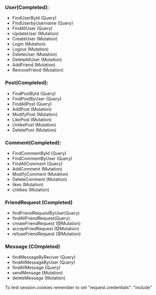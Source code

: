 ### User(Completed):
- FindUserById (Query)
- FindUserbyUsername (Query)
- FindAllUser (Query)
- UpdateUser (Mutation)
- CreateUser (Mutation)
- Login (Mutation)
- Logout (Mutation)
- DeleteUser (Mutation)
- DeleteAllUser (Mutation)
- AddFriend (Mutation)
- RemoveFriend (Mutation)

### Post(Completed):
- FindPostById (Query)
- FindPostByUser (Query)
- FindAllPost (Query)
- AddPost (Mutation)
- ModifyPost (Mutation)
- LikePost (Mutation)
- UnlikePost (Mutation) 
- DeletePost (Mutation)

### Comment(Completed):
- FindCommentById (Query)
- FindCommentByUser (Query)
- FindAllComment (Query)
- AddComment (Mutation)
- ModifyComment (Mutation)
- DeleteComment (Mutation)
- likes (Mutation)
- Unlikes (Mutation)
 
### FriendRequest (Completed)
- findFriendRequestByUser(Query)
- findAllFriendRequest(Query)
- createFriendRequest (@Mutation)
- acceptFriedRequest (@Mutation)
- refuseFriendRequest (@Mutation)

### Message (COmpleted)
- findMessageByReciver (Query)
- findAllMessageByUser (Query)
- findAllMessage (Query)
- sendMessage (Mutation)
- deleteMessage (Mutation)

To test session.cookies remember to set "request.credentials": "include"
